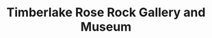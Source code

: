 ---
layout: repo
title: "Timberlake Rose Rock Gallery and Museum"
id: 24503
permalink: repos/24503/
---